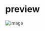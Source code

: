 # preview
![image](https://user-images.githubusercontent.com/108450957/211133117-39a4deab-91c3-4c17-95fb-3d5f1cfe1564.png)
